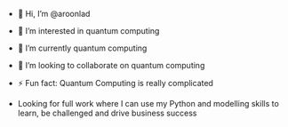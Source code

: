 - 👋 Hi, I’m @aroonlad
- 👀 I’m interested in quantum computing
- 🌱 I’m currently quantum computing
- 💞️ I’m looking to collaborate on quantum computing
- ⚡ Fun fact: Quantum Computing is really complicated

- Looking for full work where I can use my Python and modelling skills to learn, be challenged and drive business success

<!---
iloveebeans/iloveebeans is a ✨ special ✨ repository because its `README.md` (this file) appears on your GitHub profile.
You can click the Preview link to take a look at your changes.
--->
